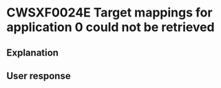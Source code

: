 # CWSXF0024E Target mappings for application 0 could not be retrieved

## Explanation

## User response